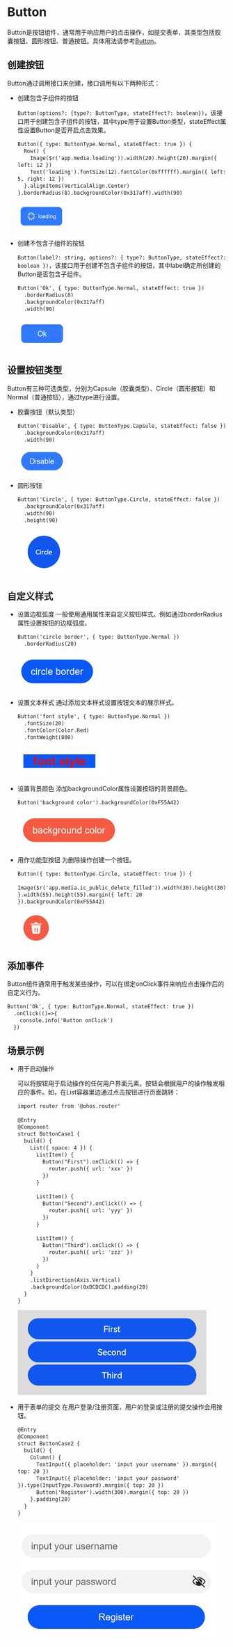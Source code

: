 # Button


Button是按钮组件，通常用于响应用户的点击操作，如提交表单，其类型包括胶囊按钮、圆形按钮、普通按钮。具体用法请参考[Button](../reference/arkui-ts/ts-basic-components-button.md)。


## 创建按钮

Button通过调用接口来创建，接口调用有以下两种形式：

- 创建包含子组件的按钮

  `Button(options?: {type?: ButtonType, stateEffect?: boolean})`，该接口用于创建包含子组件的按钮，其中type用于设置Button类型，stateEffect属性设置Button是否开启点击效果。


  ```
  Button({ type: ButtonType.Normal, stateEffect: true }) {
    Row() {
      Image($r('app.media.loading')).width(20).height(20).margin({ left: 12 })
      Text('loading').fontSize(12).fontColor(0xffffff).margin({ left: 5, right: 12 })
    }.alignItems(VerticalAlign.Center)
  }.borderRadius(8).backgroundColor(0x317aff).width(90)
  ```

  ![zh-cn_image_0000001260555857](figures/zh-cn_image_0000001260555857.png)

- 创建不包含子组件的按钮

  `Button(label?: string, options?: { type?: ButtonType, stateEffect?: boolean })`，该接口用于创建不包含子组件的按钮，其中label确定所创建的Button是否包含子组件。


  ```
  Button('Ok', { type: ButtonType.Normal, stateEffect: true })
    .borderRadius(8)
    .backgroundColor(0x317aff)
    .width(90)
  ```

  ![zh-cn_image_0000001215796030](figures/zh-cn_image_0000001215796030.png)


## 设置按钮类型

Button有三种可选类型，分别为Capsule（胶囊类型）、Circle（圆形按钮）和Normal（普通按钮），通过type进行设置。

- 胶囊按钮（默认类型）

  ```
  Button('Disable', { type: ButtonType.Capsule, stateEffect: false })
    .backgroundColor(0x317aff)
    .width(90)
  ```

  ![zh-cn_image_0000001215645452](figures/zh-cn_image_0000001215645452.png)

- 圆形按钮

  ```
  Button('Circle', { type: ButtonType.Circle, stateEffect: false })
    .backgroundColor(0x317aff)
    .width(90)
    .height(90)
  ```

  ![zh-cn_image_0000001215965420](figures/zh-cn_image_0000001215965420.png)


## 自定义样式

- 设置边框弧度
  一般使用通用属性来自定义按钮样式。例如通过borderRadius属性设置按钮的边框弧度。


  ```
  Button('circle border', { type: ButtonType.Normal })
    .borderRadius(20)
  ```

  ![zh-cn_image_0000001190463780](figures/zh-cn_image_0000001190463780.png)

- 设置文本样式
  通过添加文本样式设置按钮文本的展示样式。


  ```
  Button('font style', { type: ButtonType.Normal })
    .fontSize(20)
    .fontColor(Color.Red)
    .fontWeight(800)
  ```

  ![zh-cn_image_0000001189744672](figures/zh-cn_image_0000001189744672.png)

- 设置背景颜色
  添加backgroundColor属性设置按钮的背景颜色。


  ```
  Button('background color').backgroundColor(0xF55A42)
  ```

  ![zh-cn_image_0000001235146483](figures/zh-cn_image_0000001235146483.png)

- 用作功能型按钮
  为删除操作创建一个按钮。


  ```
  Button({ type: ButtonType.Circle, stateEffect: true }) {
    Image($r('app.media.ic_public_delete_filled')).width(30).height(30)
  }.width(55).height(55).margin({ left: 20 }).backgroundColor(0xF55A42)
  ```

  ![zh-cn_image_0000001260373911](figures/zh-cn_image_0000001260373911.png)


## 添加事件

Button组件通常用于触发某些操作，可以在绑定onClick事件来响应点击操作后的自定义行为。


```
Button('Ok', { type: ButtonType.Normal, stateEffect: true })
  .onClick(()=>{
    console.info('Button onClick')
  })
```


## 场景示例

- 用于启动操作

  可以将按钮用于启动操作的任何用户界面元素。按钮会根据用户的操作触发相应的事件。如，在List容器里边通过点击按钮进行页面跳转：

  ```
  import router from '@ohos.router'

  @Entry
  @Component
  struct ButtonCase1 {
    build() {
      List({ space: 4 }) {
        ListItem() {
          Button("First").onClick(() => {
            router.push({ url: 'xxx' })
          })
        }

        ListItem() {
          Button("Second").onClick(() => {
            router.push({ url: 'yyy' })
          })
        }

        ListItem() {
          Button("Third").onClick(() => {
            router.push({ url: 'zzz' })
          })
        }
      }
      .listDirection(Axis.Vertical)
      .backgroundColor(0xDCDCDC).padding(20)
    }
  }
  ```


  ![zh-cn_image_0000001235626467](figures/zh-cn_image_0000001235626467.png)


- 用于表单的提交
  在用户登录/注册页面，用户的登录或注册的提交操作会用按钮。


  ```
  @Entry
  @Component
  struct ButtonCase2 {
    build() {
      Column() {
        TextInput({ placeholder: 'input your username' }).margin({ top: 20 })
        TextInput({ placeholder: 'input your password' }).type(InputType.Password).margin({ top: 20 })
        Button('Register').width(300).margin({ top: 20 })
      }.padding(20)
    }
  }
  ```

  ![zh-cn_image_0000001190466492](figures/zh-cn_image_0000001190466492.png)
